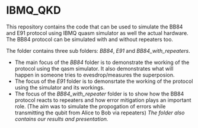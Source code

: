 # IBMQ_QKD
This repository contains the code that can be used to simulate the BB84 and E91 protocol using IBMQ quasm simulator as well the actual hardware. 
The BB84 protocol can be simulated with and without repeaters too.

The folder contains three sub folders: *BB84*, *E91* and *BB84_with_repeaters*.
* The main focus of the *BB84* folder is to demonstrate the working of the protocol using the qasm simulator. It also demonstrates what will happen in someone tries to evesdrop/measures the superposion.
* The focus of the *E91* folder is to demonsrtate the working of the protocol using the simulator and its workings.
* The focus of the *BB84_with_repeater* folder is to show how the BB84 protocol reacts to repeaters and how error mitigation plays an important role. 
(The aim was to simulate the propogation of errors while transmitting the qubit from Alice to Bob via repeaters)
*The folder also contains our results and presentation.*
